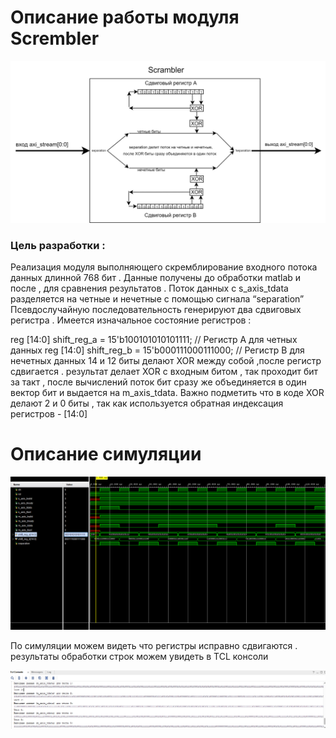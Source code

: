 # Описание работы модуля Scrembler

![Описание работы модуля Scrembler](https://github.com/CASartemm/LDPC/blob/main/images/skr1.png?raw=true)

### Цель разработки :
 Реализация  модуля выполняющего скремблирование входного потока данных длинной 768 бит . 
Данные получены до обработки matlab и после , для сравнения результатов .
Поток  данных с s_axis_tdata  разделяется на четные и нечетные с помощью сигнала “separation” 
Псевдослучайную последовательность генерируют два сдвиговых регистра . 
Имеется изначальное состояние регистров : 

reg [14:0] shift_reg_a = 15'b100101010101111; // Регистр А для четных данных
reg [14:0] shift_reg_b = 15'b000111000111000; // Регистр B для нечетных данных
 14 и 12 биты делают XOR между собой ,после регистр сдвигается . 
 результат делает XOR с входным битом , так проходит бит за такт ,
после вычислений поток  бит сразу же объединяется в один вектор бит и выдается на m_axis_tdata.
Важно подметить что в коде XOR делают 2 и 0  биты , так как используется обратная индексация регистров  - [14:0] 

# Описание симуляции

![Описание симуляции](https://github.com/CASartemm/LDPC/blob/main/images/skr2.png?raw=true)

По симуляции можем видеть что регистры исправно сдвигаются  . 
результаты обработки строк можем увидеть  в TCL консоли 

![TCL console](https://github.com/CASartemm/LDPC/blob/main/images/skr3.png?raw=true)